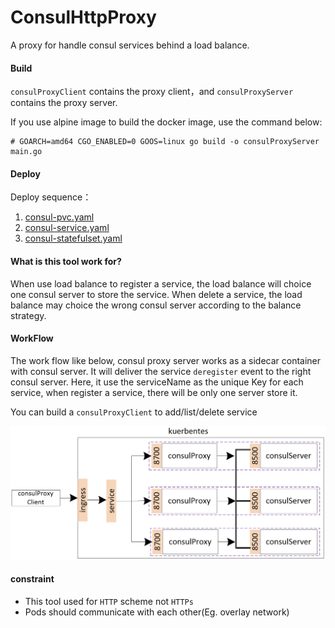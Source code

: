 # ConsulHttpProxy

A proxy for handle consul services behind a load balance.

#### Build

`consulProxyClient` contains the proxy client，and `consulProxyServer` contains the proxy server.

If you use alpine image to build the docker image, use the command below:

```shell
# GOARCH=amd64 CGO_ENABLED=0 GOOS=linux go build -o consulProxyServer main.go
```

#### Deploy

Deploy sequence：

1. [consul-pvc.yaml](https://github.com/woodliu/consulHttpProxy/blob/master/deploy/consul-pvc.yaml)
2. [consul-service.yaml](https://github.com/woodliu/consulHttpProxy/blob/master/deploy/consul-service.yaml)
3. [consul-statefulset.yaml](https://github.com/woodliu/consulHttpProxy/blob/master/deploy/consul-statefulset.yaml)

#### What is this tool work for?

When use load balance to register a service, the load balance will choice one consul server to store the service. When delete a service, the load balance may choice the wrong consul server according to the balance strategy.

#### WorkFlow

The work flow like below, consul proxy server works as a sidecar container with consul server. It will deliver the service `deregister` event to the right consul server. Here, it use the serviceName as the unique Key for each service, when register a service, there will be only one server store it.

You can build a `consulProxyClient` to add/list/delete service

![](./image/workflow.png)

#### constraint

- This tool used for `HTTP` scheme not `HTTPs`
- Pods should communicate with each other(Eg. overlay network)

